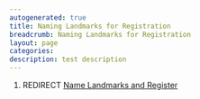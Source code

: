 ```yaml
---
autogenerated: true
title: Naming Landmarks for Registration
breadcrumb: Naming Landmarks for Registration
layout: page
categories: 
description: test description
---
```


1.  REDIRECT [Name Landmarks and Register](Name_Landmarks_and_Register )
